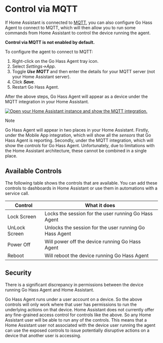 <!--
 Copyright (c) 2024 Joshua Rich <joshua.rich@gmail.com>

 This software is released under the MIT License.
 https://opensource.org/licenses/MIT
-->

# Control via MQTT

If Home Assistant is connected to
[MQTT](https://www.home-assistant.io/integrations/mqtt/), you can also configure
Go Hass Agent to connect to MQTT, which will then allow you to run some commands
from Home Assistant to control the device running the agent.

**Control via MQTT is not enabled by default.**

To configure the agent to connect to MQTT:

1. Right-click on the Go Hass Agent tray icon.
2. Select *Settings->App*.
3. Toggle ***Use MQTT*** and then enter the details for your MQTT server (not
   your Home Assistant server).
4. Click ***Save***.
5. Restart Go Hass Agent.

After the above steps, Go Hass Agent will appear as a device under the MQTT
integration in your Home Assistant.

[![Open your Home Assistant instance and show the MQTT integration.](https://my.home-assistant.io/badges/integration.svg)](https://my.home-assistant.io/redirect/integration/?domain=mqtt)

> [!NOTE]
> Go Hass Agent will appear in two places in your Home Assistant.
> Firstly, under the Mobile App integration, which will show all the *sensors*
> that Go Hass Agent is reporting. Secondly, under the MQTT integration, which
> will show the *controls* for Go Hass Agent. Unfortunately, due to limitations
> with the Home Assistant architecture, these cannot be combined in a single
> place.

## Available Controls

The following table shows the controls that are available.  You can add these
controls to dashboards in Home Assistant or use them in automations with a
service call.

| Control | What it does |
|--------|------------------|
| Lock Screen | Locks the session for the user running Go Hass Agent |
| UnLock Screen | Unlocks the session for the user running Go Hass Agent |
| Power Off | Will power off the device running Go Hass Agent |
| Reboot | Will reboot the device running Go Hass Agent |

## Security

There is a significant discrepancy in permissions between the device running Go Hass Agent and Home Assistant.

Go Hass Agent runs under a user account on a device. So the above controls will only work where that user has permissions to run the underlying actions on that device. Home Assistant does not currently offer any fine-grained access control for controls like the above. So any Home Assistant user will be able to run any of the controls. This means that a Home Assistant user not associated with the device user running the agent can use the exposed controls to issue potentially disruptive actions on a device that another user is accessing.